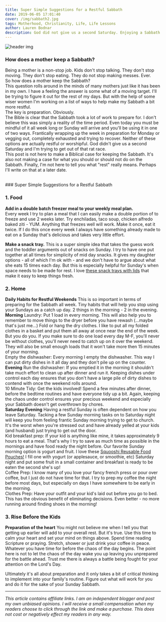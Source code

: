 ```yaml
---
title: Super Simple Suggestions for a Restful Sabbath
date: 2019-06-05 17:01:40
cover: /img/sabbath2.jpg
tags: Motherhood, Christianity, Life, Life Lessons
author: Lauren Bodnar
description: God did not give us a second Saturday. Enjoying a Sabbath while being a busy mom with life that never slows down takes preparation.
---
```

![header img](/img/sabbath2.jpg)
</br>
### How does a mother keep a Sabbath?
Being a mother is a non-stop job. Kids don't stop talking. They don't stop moving. They don't stop eating. They do not stop making messes. Ever. </br>
So how does a mother keep the Sabbath? </br>
This question rolls around in the minds of many mothers just like it has been in my own. I have a feeling the answer is some what of a moving target. I'll be trying to figure it out for the rest of my days. But with the help of some wiser women I'm working on a list of ways to help make my Sabbath a bit more restful. </br>
The key is preparation. Obviously. </br>
The Bible is clear that the Sabbath took a lot of work to prepare for. I don't believe this was simply a reality of the time period. Even today you must be mindful of it all week long or Sunday will arrive and you'll be using it in one of two ways. Frantically wrapping up the week in preparation for Monday or vegging out, completely exhausted and trying to recover. Neither of these options are actually restful or worshipful. God didn't give us a second Saturday and I'm trying to get out of that rat race. </br>
This post is not here to make a Biblical case for keeping the Sabbath. It's also not making a case for what you should or should not do on the Sabbath. Finally, I'm not here to tell you what "rest" really means. Perhaps I'll write on that at a later date.

</br>
### Super Simple Suggestions for a Restful Sabbath </br>

### 1. Food </br>
**Add in a double batch freezer meal to your weekly meal plan.**  
Every week I try to plan a meal that I can easily make a double portion of to freeze and use 2 weeks later. Try enchiladas, taco soup, chicken alfredo baked ziti - YUM. Anything that freezes well will work. Make it once, eat it twice. If I do this once every week I always have something already made to eat on a Sunday that's delicious and takes very little effort.

**Make a snack tray.**
This is a super simple idea that takes the guess work and the toddler arguments out of snacks on Sunday. I try to have one put together at all times for simplicity of mid day snacks. It gives my daughter options - all of which I'm ok with - and we don't have to argue about what she eats 15 times each day. But this is especially helpful for Sunday's when space needs to be made for rest. I love [these snack trays with lids](https://amzn.to/2F5FtWn) that make it easy to keep things fresh.
 </br>
### 2. Home </br>
**Daily Habits for Restful Weekends**
This is so important in terms of preparing for the Sabbath all week. Tiny habits that will help you stop using your Sundays as a catch up day. 2 things in the morning - 2 in the evening. </br>
**Morning**
Laundry: Put 1 load in every morning. This will also help you to remember to move things to the dryer before you have rewash (...maybe that's just me...) Fold or hang the dry clothes. I like to put all my folded clothes in a basket and put them all away at once near the end of the week. But you do you. If you make sure to do one load every day M-F, you'll never be without clothes, you'll never need to catch up on it over the weekend. They will also be small enough loads that it won't take more then 15 minutes of your morning.  </br>
Empty the dishwasher: Every morning I empty the dishwasher. This way I can put dirty dishes in it all day and they don't pile up on the counter. </br>
**Evening**
Run the dishwasher: If you emptied it in the morning it shouldn't take much effort to clean up after dinner and run it. Keeping dishes under control each day ensures that you don't have a large pile of dirty dishes to contend with once the weekend rolls around. </br>
10 Minute Tidy: Get the kids involved! Spend a few minutes after dinner, before the bedtime routines and have everyone tidy up a bit. Again, keeping the chaos under control ensures your precious weekend and especially your Sabbath doesn't get overthrown by chores.  </br>
**Saturday Evening**
Having a restful Sunday is often dependent on how you leave Saturday. Tacking a few Sunday morning tasks on to Saturday night will keep you from feeling frantic Sunday morning trying to get to church. It's the worst when you're stressed out and have already yelled at your kids (and husband) just trying to get out the door. </br>
Kid breakfast prep: If your kid is anything like mine, it takes approximately 9 hours to eat a meal. That's why I try to save as much time as possible in the mornings and have food ready the night before. Our favorite Sunday morning option is yogurt and fruit. I love these [Squooshi Reusable Food Pouches!](https://amzn.to/2XBR2LO) I fill one with yogurt (or applesauce, or smoothie, etc) Saturday night and put some fruit in a small container and breakfast is ready to be eaten the second she's up!</br>
Coffee Prep: I know many of you love your fancy french press or pour over coffee, but I just do not have time for that. I try to prep my coffee the night before most days, but especially on days I have somewhere to be early in the morning. </br>
Clothes Prep: Have your outfit and your kid's laid out before you go to bed. This has the obvious benefit of eliminating decisions. Even better - no more running around finding shoes in the morning!
</br>
### 3. Rise Before the Kids </br>
**Preparation of the heart**
You might not believe me when I tell you that getting up earlier will add to your overall rest. But it's true. Use this time to calm your heart and set your mind on things above. Spend time reading Scripture or praying. Stretch, shower or just drink your coffee in peace. Whatever you have time for before the chaos of the day begins. The point here is not to let the chaos of the day wake you up leaving you unprepared for the battle ahead. Trust me there is always a battle being fought for your attention on the Lord's Day.
</br>

Ultimately it's all about preparation and it only takes a bit of critical thinking to implement into your family's routine. Figure out what will work for you and do it for the sake of your Sunday Sabbath.
</br>


****
*This article contains affiliate links.  I am an independent blogger and post my own unbiased opinions. I will receive a small compensation when my readers choose to click through the link and make a purchase. This does not cost or negatively effect my readers in any way.*
